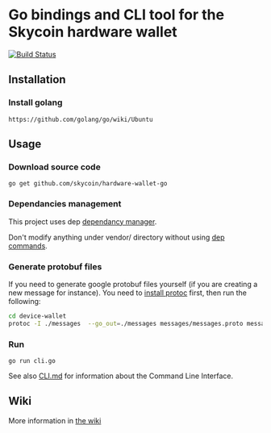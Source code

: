 # Go bindings and CLI tool for the Skycoin hardware wallet

[![Build Status](https://travis-ci.com/skycoin/hardware-wallet-go.svg?branch=master)](https://travis-ci.com/skycoin/hardware-wallet-go)

## Installation

### Install golang

    https://github.com/golang/go/wiki/Ubuntu

## Usage

### Download source code
    
    go get github.com/skycoin/hardware-wallet-go

### Dependancies management

This project uses dep [dependancy manager](https://github.com/golang/dep).

Don't modify anything under vendor/ directory without using [dep commands](https://github.com/golang/dep/blob/master/docs/Gopkg.toml.md).

### Generate protobuf files

If you need to generate google protobuf files yourself (if you are creating a new message for instance). You need to [install protoc](http://google.github.io/proto-lens/installing-protoc.html) first, then run the following:

```bash
cd device-wallet
protoc -I ./messages  --go_out=./messages messages/messages.proto messages/types.proto messages/descriptor.proto 
```

### Run

    go run cli.go

See also [CLI.md](https://github.com/skycoin/hardware-wallet-go/blob/master/CLI.md) for information about the Command Line Interface.

## Wiki

More information in [the wiki](https://github.com/skycoin/hardware-wallet-go/wiki)
